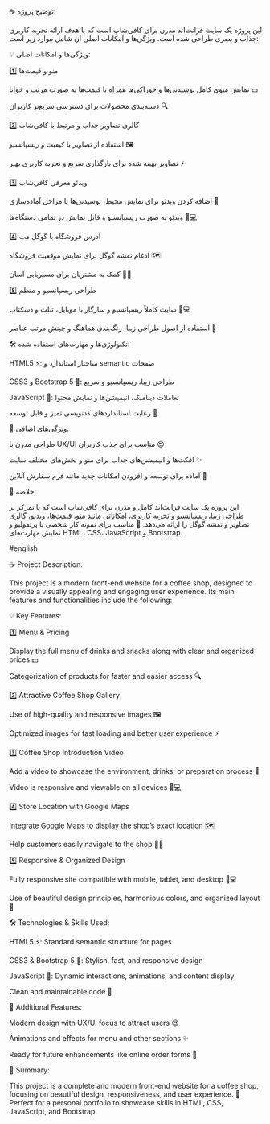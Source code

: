 ☕ توضیح پروژه:

این پروژه یک سایت فرانت‌اند مدرن برای کافی‌شاپ است که با هدف ارائه تجربه کاربری جذاب و بصری طراحی شده است.
ویژگی‌ها و امکانات اصلی آن شامل موارد زیر است:

💡 ویژگی‌ها و امکانات اصلی:

1️⃣ منو و قیمت‌ها

نمایش منوی کامل نوشیدنی‌ها و خوراکی‌ها همراه با قیمت‌ها به صورت مرتب و خوانا 💵

دسته‌بندی محصولات برای دسترسی سریع‌تر کاربران 🔍

2️⃣ گالری تصاویر جذاب و مرتبط با کافی‌شاپ

استفاده از تصاویر با کیفیت و ریسپانسیو 🖼️

تصاویر بهینه شده برای بارگذاری سریع و تجربه کاربری بهتر ⚡

3️⃣ ویدئو معرفی کافی‌شاپ

اضافه کردن ویدئو برای نمایش محیط، نوشیدنی‌ها یا مراحل آماده‌سازی 🎥

ویدئو به صورت ریسپانسیو و قابل نمایش در تمامی دستگاه‌ها 📱💻

4️⃣ آدرس فروشگاه با گوگل مپ

ادغام نقشه گوگل برای نمایش موقعیت فروشگاه 🗺️

کمک به مشتریان برای مسیر‌یابی آسان 🚶‍♂️

5️⃣ طراحی ریسپانسیو و منظم

سایت کاملاً ریسپانسیو و سازگار با موبایل، تبلت و دسکتاپ 📱💻

استفاده از اصول طراحی زیبا، رنگ‌بندی هماهنگ و چینش مرتب عناصر 🌈

🛠️ تکنولوژی‌ها و مهارت‌های استفاده شده:

HTML5 ⚡: ساختار استاندارد و semantic صفحات

CSS3 و Bootstrap 5 🎨: طراحی زیبا، ریسپانسیو و سریع

JavaScript 💫: تعاملات دینامیک، انیمیشن‌ها و نمایش محتوا

رعایت استانداردهای کدنویسی تمیز و قابل توسعه 🧹

🎁 ویژگی‌های اضافی:

طراحی مدرن با UX/UI مناسب برای جذب کاربران 😍

افکت‌ها و انیمیشن‌های جذاب برای منو و بخش‌های مختلف سایت ✨

آماده برای توسعه و افزودن امکانات جدید مانند فرم سفارش آنلاین 📝

📌 خلاصه:

این پروژه یک سایت فرانت‌اند کامل و مدرن برای کافی‌شاپ است که با تمرکز بر طراحی زیبا، ریسپانسیو و تجربه کاربری، امکاناتی مانند منو، قیمت‌ها، ویدئو، گالری تصاویر و نقشه گوگل را ارائه می‌دهد.
🌟 مناسب برای نمونه کار شخصی یا پرتفولیو و نمایش مهارت‌های HTML، CSS، JavaScript و Bootstrap.




#english

☕ Project Description:

This project is a modern front-end website for a coffee shop, designed to provide a visually appealing and engaging user experience.
Its main features and functionalities include the following:

💡 Key Features:

1️⃣ Menu & Pricing

Display the full menu of drinks and snacks along with clear and organized prices 💵

Categorization of products for faster and easier access 🔍

2️⃣ Attractive Coffee Shop Gallery

Use of high-quality and responsive images 🖼️

Optimized images for fast loading and better user experience ⚡

3️⃣ Coffee Shop Introduction Video

Add a video to showcase the environment, drinks, or preparation process 🎥

Video is responsive and viewable on all devices 📱💻

4️⃣ Store Location with Google Maps

Integrate Google Maps to display the shop’s exact location 🗺️

Help customers easily navigate to the shop 🚶‍♂️

5️⃣ Responsive & Organized Design

Fully responsive site compatible with mobile, tablet, and desktop 📱💻

Use of beautiful design principles, harmonious colors, and organized layout 🌈

🛠️ Technologies & Skills Used:

HTML5 ⚡: Standard semantic structure for pages

CSS3 & Bootstrap 5 🎨: Stylish, fast, and responsive design

JavaScript 💫: Dynamic interactions, animations, and content display

Clean and maintainable code 🧹

🎁 Additional Features:

Modern design with UX/UI focus to attract users 😍

Animations and effects for menu and other sections ✨

Ready for future enhancements like online order forms 📝

📌 Summary:

This project is a complete and modern front-end website for a coffee shop, focusing on beautiful design, responsiveness, and user experience.
🌟 Perfect for a personal portfolio to showcase skills in HTML, CSS, JavaScript, and Bootstrap.



































#
